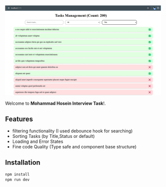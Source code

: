 ![Project Logo](./public/app-shot.jpg)

Welcome to **Mohammad Hosein Interview Task**!.

## Features

- filtering functionality (I used debounce hook for searching)
- Sorting Tasks (by Title,Status or default)
- Loading and Error States
- Fine code Quality (Type safe and component base structure)

## Installation

```bash
npm install
npm run dev
```
